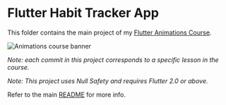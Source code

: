 # Flutter Habit Tracker App

This folder contains the main project of my [Flutter Animations Course](https://nnbd.me/fa).

![Animations course banner](/media/flutter-animations-course-banner.png)

*Note: each commit in this project corresponds to a specific lesson in the course.*

*Note: This project uses Null Safety and requires Flutter 2.0 or above.*

Refer to the main [README](/README.md) for more info.
